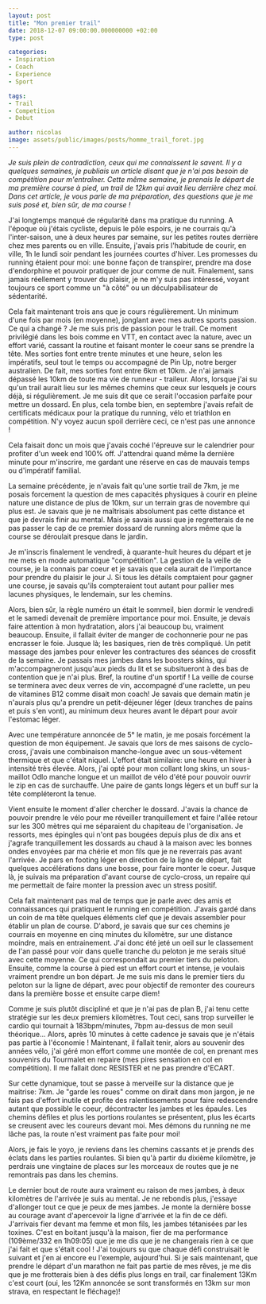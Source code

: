 ```yaml
---
layout: post
title: "Mon premier trail"
date: 2018-12-07 09:00:00.000000000 +02:00
type: post

categories:
- Inspiration
- Coach
- Experience
- Sport

tags:
- Trail
- Competition
- Debut

author: nicolas
image: assets/public/images/posts/homme_trail_foret.jpg
---
```

<em>Je suis plein de contradiction, ceux qui me connaissent le savent. Il y a quelques semaines, je publiais un article disant que je n'ai pas besoin de compétition pour m'entraîner. Cette même semaine, je prenais le départ de ma première course à pied, un trail de 12km qui avait lieu derrière chez moi. Dans cet article, je vous parle de ma préparation, des questions que je me suis posé et, bien sûr, de ma course !</em>

J'ai longtemps manqué de régularité dans ma pratique du running. A l'époque où j'étais cycliste, depuis le pôle espoirs, je ne courrais qu'à l'inter-saison, une à deux heures par semaine, sur les petites routes derrière chez mes parents ou en ville. Ensuite, j'avais pris l'habitude de courir, en ville, 1h le lundi soir pendant les journées courtes d'hiver. Les promesses du running étaient pour moi: une bonne façon de transpirer, prendre ma dose d'endorphine et pouvoir pratiquer de jour comme de nuit. Finalement, sans jamais réellement y trouver du plaisir, je ne m'y suis pas intéressé, voyant toujours ce sport comme un "à côté" ou un déculpabilisateur de sédentarité.

Cela fait maintenant trois ans que je cours régulièrement. Un minimum d'une fois par mois (en moyenne), jonglant avec mes autres sports passion. Ce qui a changé ? Je me suis pris de passion pour le trail. Ce moment privilégié dans les bois comme en VTT, en contact avec la nature, avec un effort varié, cassant la routine et faisant monter le coeur sans se prendre la tête. Mes sorties font entre trente minutes et une heure, selon les impératifs, seul tout le temps ou accompagné de Pin Up, notre berger australien. De fait, mes sorties font entre 6km et 10km. Je n'ai jamais dépassé les 10km de toute ma vie de runneur - traileur. Alors, lorsque j'ai su qu'un trail aurait lieu sur les mêmes chemins que ceux sur lesquels je cours déjà, si régulièrement. Je me suis dit que ce serait l'occasion parfaite pour mettre un dossard. En plus, cela tombe bien, en septembre j'avais refait de certificats médicaux pour la pratique du running, vélo et triathlon en compétition. N'y voyez aucun spoil derrière ceci, ce n'est pas une annonce !

Cela faisait donc un mois que j'avais coché l'épreuve sur le calendrier pour profiter d'un week end 100% off. J'attendrai quand même la dernière minute pour m'inscrire, me gardant une réserve en cas de mauvais temps ou d'impératif familial.

La semaine précédente, je n'avais fait qu'une sortie trail de 7km, je me posais forcement la question de mes capacités physiques à courir en pleine nature une distance de plus de 10km, sur un terrain gras de novembre qui plus est. Je savais que je ne maîtrisais absolument pas cette distance et que je devrais finir au mental. Mais je savais aussi que je regretterais de ne pas passer le cap de ce premier dossard de running alors même que la course se déroulait presque dans le jardin.

Je m'inscris finalement le vendredi, à quarante-huit heures du départ et je me mets en mode automatique "compétition". La gestion de la veille de course, je la connais par coeur et je savais que cela aurait de l'importance pour prendre du plaisir le jour J. Si tous les détails comptaient pour gagner une course, je savais qu'ils compteraient tout autant pour pallier mes lacunes physiques, le lendemain, sur les chemins.

Alors, bien sûr, la règle numéro un était le sommeil, bien dormir le vendredi et le samedi devenait de première importance pour moi. Ensuite, je devais faire attention à mon hydratation, alors j'ai beaucoup bu, vraiment beaucoup. Ensuite, il fallait éviter de manger de cochonnerie pour ne pas encrasser le foie. Jusque là; les basiques, rien de très compliqué. Un petit massage des jambes pour enlever les contractures des séances de crossfit de la semaine. Je passais mes jambes dans les boosters skins, qui m'accompagneront jusqu'aux pieds du lit et se subsitueront à des bas de contention que je n'ai plus. Bref, la routine d'un sportif ! La veille de course se terminera avec deux verres de vin, accompagné d'une raclette, un peu de vitamines B12 comme disait mon coach! Je savais que demain matin je n'aurais plus qu'a prendre un petit-déjeuner léger (deux tranches de pains et puis s'en vont), au minimum deux heures avant le départ pour avoir l'estomac léger.

Avec une température annoncée de 5° le matin, je me posais forcément la question de mon équipement. Je savais que lors de mes saisons de cyclo-cross, j'avais une combinaison manche-longue avec un sous-vêtement thermique et que c'était niquel. L'effort était similaire: une heure en hiver à intensité très élevée. Alors, j'ai opté pour mon collant long skins, un sous-maillot Odlo manche longue et un maillot de vélo d'été pour pouvoir ouvrir le zip en cas de surchauffe. Une paire de gants longs légers et un buff sur la tête compléteront la tenue.

Vient ensuite le moment d'aller chercher le dossard. J'avais la chance de pouvoir prendre le vélo pour me réveiller tranquillement et faire l'allée retour sur les 300 mètres qui me séparaient du chapiteau de l'organisation. Je ressorts, mes épingles qui n'ont pas bougées depuis plus de dix ans et j'agrafe tranquillement les dossards au chaud à la maison avec les bonnes ondes envoyées par ma chérie et mon fils que je ne reverrais pas avant l'arrivée. Je pars en footing léger en direction de la ligne de départ, fait quelques accélérations dans une bosse, pour faire monter le coeur. Jusque là, je suivais ma préparation d'avant course de cyclo-cross, un repaire qui me permettait de faire monter la pression avec un stress positif.

Cela fait maintenant pas mal de temps que je parle avec des amis et connaissances qui pratiquent le running en compétition. J'avais gardé dans un coin de ma tête quelques éléments clef que je devais assembler pour établir un plan de course. D'abord, je savais que sur ces chemins je courrais en moyenne en cinq minutes du kilomètre, sur une distance moindre, mais en entrainement. J'ai donc été jeté un oeil sur le classement de l'an passé pour voir dans quelle tranche du peloton je me serais situé avec cette moyenne. Ce qui correspondait au premier tiers du peloton. Ensuite, comme la course à pied est un effort court et intense, je voulais vraiment prendre un bon départ. Je me suis mis dans le premier tiers du peloton sur la ligne de départ, avec pour objectif de remonter des coureurs dans la première bosse et ensuite carpe diem!

Comme je suis plutôt discipliné et que je n'ai pas de plan B, j'ai tenu cette stratégie sur les deux premiers kilomètres. Tout ceci, sans trop surveiller le cardio qui tournait à 183bpm/minutes, 7bpm au-dessus de mon seuil théorique... Alors, après 10 minutes à cette cadence je savais que je n'étais pas partie à l'économie ! Maintenant, il fallait tenir, alors au souvenir des années vélo, j'ai géré mon effort comme une montée de col, en prenant mes souvenirs du Tourmalet en repaire (mes pires sensation en col en compétition). Il me fallait donc RESISTER et ne pas prendre d'ECART.

Sur cette dynamique, tout se passe à merveille sur la distance que je maitrise: 7km. Je "garde les roues" comme on dirait dans mon jargon, je ne fais pas d'effort inutile et profite des ralentissements pour faire redescendre autant que possible le coeur, décontracter les jambes et les épaules. Les chemins défiles et plus les portions roulantes se présentent, plus les écarts se creusent avec les coureurs devant moi. Mes démons du running ne me lâche pas, la route n'est vraiment pas faite pour moi!

Alors, je fais le yoyo, je reviens dans les chemins cassants et je prends des éclats dans les parties roulantes. Si bien qu'à partir du dixième kilomètre, je perdrais une vingtaine de places sur les morceaux de routes que je ne remontrais pas dans les chemins.

Le dernier bout de route aura vraiment eu raison de mes jambes, à deux kilomètres de l'arrivée je suis au mental. Je ne rebondis plus, j'essaye d'allonger tout ce que je peux de mes jambes. Je monte la dernière bosse au courage avant d'apercevoir la ligne d'arrivée et la fin de ce défi. J'arrivais fier devant ma femme et mon fils, les jambes tétanisées par les toxines. C'est en boitant jusqu'à la maison, fier de ma performance (109ème/332 en 1h09:05) que je me dis que je ne changerais rien à ce que j'ai fait et que s'était cool ! J'ai toujours su que chaque défi construisait le suivant et j'en ai encore eu l'exemple, aujourd'hui. Si je sais maintenant, que prendre le départ d'un marathon ne fait pas partie de mes rêves, je me dis que je me frotterais bien à des défis plus longs en trail, car finalement 13Km c'est court (oui, les 12Km annoncée se sont transformés en 13km sur mon strava, en respectant le fléchage)!
